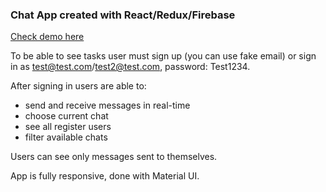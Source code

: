 ### Chat App created with React/Redux/Firebase  

[Check demo here](https://ih99b.csb.app/)

To be able to see tasks user must sign up (you can use fake email) or sign in as test@test.com/test2@test.com, password: Test1234.  

After signing in users are able to:
- send and receive messages in real-time
- choose current chat
- see all register users
- filter available chats

Users can see only messages sent to themselves.


App is fully responsive, done with Material UI.
